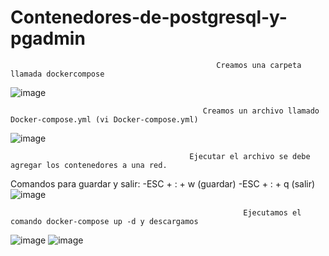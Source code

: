 # Contenedores-de-postgresql-y-pgadmin

                                                  Creamos una carpeta llamada dockercompose
![image](https://user-images.githubusercontent.com/91167870/202856921-808f86ec-693a-41bf-8cbb-1a07165e85eb.png)


                                               Creamos un archivo llamado Docker-compose.yml (vi Docker-compose.yml)
![image](https://user-images.githubusercontent.com/91167870/202856939-3295d0a2-7356-44fd-bb15-bbc92a6604ca.png)

                                            Ejecutar el archivo se debe agregar los contenedores a una red.
Comandos para guardar y salir:
-ESC + :  + w (guardar)
-ESC + :  + q (salir)
![image](https://user-images.githubusercontent.com/91167870/202856953-7b72788d-a338-484d-af70-afe21381e4b6.png)

                                                        Ejecutamos el comando docker-compose up -d y descargamos
 ![image](https://user-images.githubusercontent.com/91167870/202856969-b2245058-780b-48be-b16a-1c13896d99fc.png)
![image](https://user-images.githubusercontent.com/91167870/202856972-07d56e55-fa7b-425f-b71f-d4ba1c5f52e3.png)










